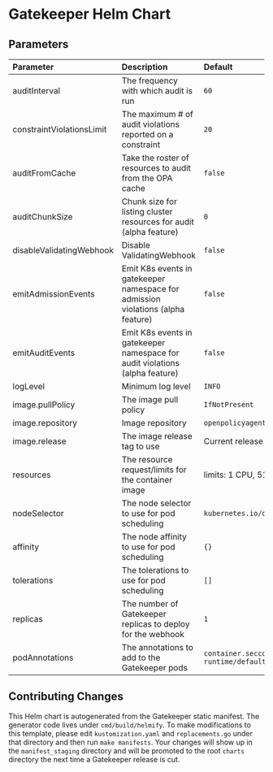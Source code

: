 # Gatekeeper Helm Chart

## Parameters

| Parameter                 | Description                                                                      | Default                                                                   |
|:--------------------------|:---------------------------------------------------------------------------------|:--------------------------------------------------------------------------|
| auditInterval             | The frequency with which audit is run                                            | `60`                                                                      |
| constraintViolationsLimit | The maximum # of audit violations reported on a constraint                       | `20`                                                                      |
| auditFromCache            | Take the roster of resources to audit from the OPA cache                         | `false`                                                                   |
| auditChunkSize            | Chunk size for listing cluster resources for audit (alpha feature)               | `0`                                                                       |
| disableValidatingWebhook  | Disable ValidatingWebhook                                                        | `false`                                                                   |
| emitAdmissionEvents       | Emit K8s events in gatekeeper namespace for admission violations (alpha feature) | `false`                                                                   |
| emitAuditEvents           | Emit K8s events in gatekeeper namespace for audit violations (alpha feature)     | `false`                                                                   |
| logLevel                  | Minimum log level                                                                | `INFO`                                                                    |
| image.pullPolicy          | The image pull policy                                                            | `IfNotPresent`                                                            |
| image.repository          | Image repository                                                                 | `openpolicyagent/gatekeeper`                                              |
| image.release             | The image release tag to use                                                     | Current release version: `v3.1.0-rc.1`                                 |
| resources                 | The resource request/limits for the container image                              | limits: 1 CPU, 512Mi, requests: 100mCPU, 256Mi                            |
| nodeSelector              | The node selector to use for pod scheduling                                      | `kubernetes.io/os: linux`                                                 |
| affinity                  | The node affinity to use for pod scheduling                                      | `{}`                                                                      |
| tolerations               | The tolerations to use for pod scheduling                                        | `[]`                                                                      |
| replicas                  | The number of Gatekeeper replicas to deploy for the webhook                      | `1`                                                                       |
| podAnnotations            | The annotations to add to the Gatekeeper pods                                    | `container.seccomp.security.alpha.kubernetes.io/manager: runtime/default` |

## Contributing Changes

This Helm chart is autogenerated from the Gatekeeper static manifest. The
generator code lives under `cmd/build/helmify`. To make modifications to this
template, please edit `kustomization.yaml` and `replacements.go` under that
directory and then run `make manifests`. Your changes will show up in the
`manifest_staging` directory and will be promoted to the root `charts` directory
the next time a Gatekeeper release is cut.
